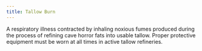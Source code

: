 ```yaml
---
title: Tallow Burn
---
```


A respiratory illness contracted by inhaling noxious fumes produced during the process of refining cave horror fats into usable tallow. Proper protective equipment must be worn at all times in active tallow refineries.